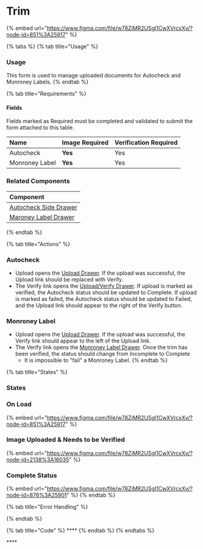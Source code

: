 # Trim

{% embed url="https://www.figma.com/file/w78ZiMR2USgl1CwXVrcxXv/?node-id=851%3A25917" %}

{% tabs %}
{% tab title="Usage" %}
### Usage

This form is used to manage uploaded documents for Autocheck and Monroney Labels. 
{% endtab %}

{% tab title="Requirements" %}
#### Fields

Fields marked as Required must be completed and validated to submit the form attached to this table.

| Name | Image Required | Verification Required |
| :--- | :--- | :--- |
| Autocheck | **Yes** | Yes |
| Monroney Label | **Yes** | Yes |

### Related Components

| Component |
| :--- |
| [Autocheck Side Drawer](../../drawer/untitled.md) |
| [Maroney Label Drawer](../../drawer/drawer-trim.md) |
{% endtab %}

{% tab title="Actions" %}
### Autocheck

* Upload opens the [Upload Drawer](../../drawer/upload.md). If the upload was successful, the Upload link should be replaced with Verify.
* The Verify link opens the [Upload/Verify Drawer](../../drawer/upload-verify-drawer.md). If upload is marked as verified, the Autocheck status should be updated to Complete. If upload is marked as failed, the Autocheck status should be updated to Failed, and the Upload link should appear to the right of the Verify button.

### Monroney Label

* Upload opens the [Upload Drawer](../../drawer/upload.md). If the upload was successful, the Verify link should appear to the left of the Upload link.
* The Verify link opens the [Monroney Label Drawer](../../drawer/drawer-trim.md). Once the trim has been verified, the status should change from Incomplete to Complete
  * It is impossible to "fail" a Monroney Label.
{% endtab %}

{% tab title="States" %}
### **States**

### **On Load**

{% embed url="https://www.figma.com/file/w78ZiMR2USgl1CwXVrcxXv/?node-id=851%3A25917" %}

### **Image Uploaded & Needs to be Verified**

{% embed url="https://www.figma.com/file/w78ZiMR2USgl1CwXVrcxXv/?node-id=2138%3A16035" %}

### Complete Status

{% embed url="https://www.figma.com/file/w78ZiMR2USgl1CwXVrcxXv/?node-id=876%3A25901" %}
{% endtab %}

{% tab title="Error Handling" %}

{% endtab %}

{% tab title="Code" %}
\*\*\*\*
{% endtab %}
{% endtabs %}





\*\*\*\*



